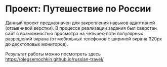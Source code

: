 # Проект: Путешествие по России

Данный проект предназначен для закрепления навыков адаптивной (отзывчивой верстки).
В процессе реализации задания был сверстан сайт с возможностью просмотра на четырех-пяти популярных разрешений экрана (от мобильных телефонов с шириной экрана 320px до десктоповых мониторов).

Результат работы можно посмотреть здесь  https://olegsemochkin.github.io/russian-travel/
